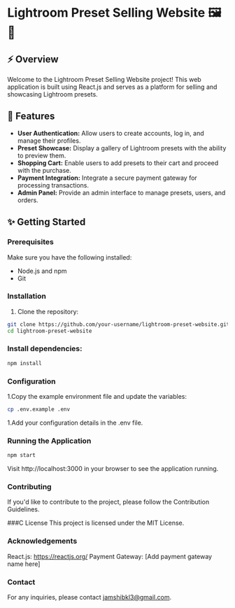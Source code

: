 # Lightroom Preset Selling Website 🖼️ 📸

## ⚡ Overview

Welcome to the Lightroom Preset Selling Website project! This web application is built using React.js and serves as a platform for selling and showcasing Lightroom presets.

## 🌟 Features 

- **User Authentication:** Allow users to create accounts, log in, and manage their profiles.
- **Preset Showcase:** Display a gallery of Lightroom presets with the ability to preview them.
- **Shopping Cart:** Enable users to add presets to their cart and proceed with the purchase.
- **Payment Integration:** Integrate a secure payment gateway for processing transactions.
- **Admin Panel:** Provide an admin interface to manage presets, users, and orders.

##  ✨ Getting Started

### Prerequisites

Make sure you have the following installed:

- Node.js and npm
- Git

### Installation

1. Clone the repository:

```bash
git clone https://github.com/your-username/lightroom-preset-website.git
cd lightroom-preset-website
```
### Install dependencies:
```bash
npm install
```
### Configuration
1.Copy the example environment file and update the variables:
```bash
cp .env.example .env
```
1.Add your configuration details in the .env file.
### Running the Application
```bash
npm start
```
Visit http://localhost:3000 in your browser to see the application running.

### Contributing
If you'd like to contribute to the project, please follow the Contribution Guidelines.

###C License
This project is licensed under the MIT License.

### Acknowledgements
React.js: https://reactjs.org/
Payment Gateway: [Add payment gateway name here]
### Contact
For any inquiries, please contact jamshibkl3@gmail.com.
